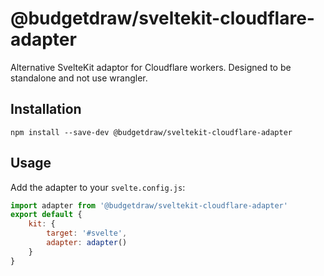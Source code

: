 # @budgetdraw/sveltekit-cloudflare-adapter

Alternative SvelteKit adaptor for Cloudflare workers. Designed to be standalone
and not use wrangler.

## Installation

```shell
npm install --save-dev @budgetdraw/sveltekit-cloudflare-adapter
```

## Usage

Add the adapter to your `svelte.config.js`:

```js
import adapter from '@budgetdraw/sveltekit-cloudflare-adapter'
export default {
	kit: {
		target: '#svelte',
		adapter: adapter()
	}
}
```

